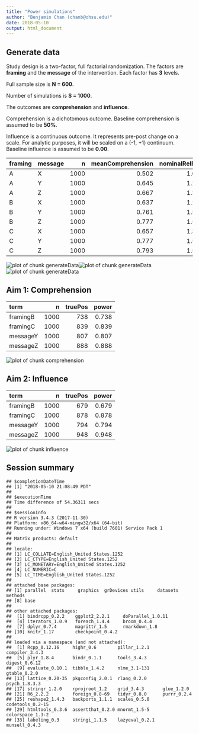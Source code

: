 ```yaml
---
title: "Power simulations"
author: "Benjamin Chan (chanb@ohsu.edu)"
date: 2018-05-10
output: html_document
---
```




## Generate data



Study design is a two-factor, full factorial randomization.
The factors are **framing** and the **message** of the intervention.
Each factor has **3** levels.

Full sample size is **N = 600**.

Number of simulations is **S = 1000**.

The outcomes are **comprehension** and **influence**.



Comprehension is a dichotomous outcome.
Baseline comprehension is assumed to be **50%**.

Influence is a continuous outcome.
It represents pre-post change on a scale.
For analytic purposes, it will be scaled on a (-1, +1) continuum.
Baseline influence is assumed to be **0.00**.


|framing |message |    n| meanComprehension| nominalRelRisk| meanInfluence| meanSD| meanCV| nominalEffectSize|
|:-------|:-------|----:|-----------------:|--------------:|-------------:|------:|------:|-----------------:|
|A       |X       | 1000|             0.502|          1.000|         0.004|  0.996|  3.591|              0.00|
|A       |Y       | 1000|             0.645|          1.291|         0.276|  0.995|  6.920|              0.28|
|A       |Z       | 1000|             0.667|          1.336|         0.363|  0.993|  3.192|              0.36|
|B       |X       | 1000|             0.637|          1.268|         0.246|  0.998|  4.443|              0.24|
|B       |Y       | 1000|             0.761|          1.519|         0.517|  0.998|  2.081|              0.52|
|B       |Z       | 1000|             0.777|          1.555|         0.596|  0.992|  1.750|              0.60|
|C       |X       | 1000|             0.657|          1.314|         0.318|  0.997|  3.812|              0.32|
|C       |Y       | 1000|             0.777|          1.555|         0.595|  0.998|  1.755|              0.60|
|C       |Z       | 1000|             0.793|          1.588|         0.674|  0.993|  1.527|              0.68|

![plot of chunk generateData](../figures/generateData-1.png)![plot of chunk generateData](../figures/generateData-2.png)![plot of chunk generateData](../figures/generateData-3.png)

## Aim 1: Comprehension


|term     |    n| truePos| power|
|:--------|----:|-------:|-----:|
|framingB | 1000|     738| 0.738|
|framingC | 1000|     839| 0.839|
|messageY | 1000|     807| 0.807|
|messageZ | 1000|     888| 0.888|

![plot of chunk comprehension](../figures/comprehension-1.png)


## Aim 2: Influence


|term     |    n| truePos| power|
|:--------|----:|-------:|-----:|
|framingB | 1000|     679| 0.679|
|framingC | 1000|     878| 0.878|
|messageY | 1000|     794| 0.794|
|messageZ | 1000|     948| 0.948|

![plot of chunk influence](../figures/influence-1.png)


## Session summary


```
## $completionDateTime
## [1] "2018-05-10 21:08:49 PDT"
## 
## $executionTime
## Time difference of 54.36311 secs
## 
## $sessionInfo
## R version 3.4.3 (2017-11-30)
## Platform: x86_64-w64-mingw32/x64 (64-bit)
## Running under: Windows 7 x64 (build 7601) Service Pack 1
## 
## Matrix products: default
## 
## locale:
## [1] LC_COLLATE=English_United States.1252 
## [2] LC_CTYPE=English_United States.1252   
## [3] LC_MONETARY=English_United States.1252
## [4] LC_NUMERIC=C                          
## [5] LC_TIME=English_United States.1252    
## 
## attached base packages:
## [1] parallel  stats     graphics  grDevices utils     datasets  methods  
## [8] base     
## 
## other attached packages:
##  [1] bindrcpp_0.2.2    ggplot2_2.2.1     doParallel_1.0.11
##  [4] iterators_1.0.9   foreach_1.4.4     broom_0.4.4      
##  [7] dplyr_0.7.4       magrittr_1.5      rmarkdown_1.8    
## [10] knitr_1.17        checkpoint_0.4.2 
## 
## loaded via a namespace (and not attached):
##  [1] Rcpp_0.12.16     highr_0.6        pillar_1.2.1     compiler_3.4.3  
##  [5] plyr_1.8.4       bindr_0.1.1      tools_3.4.3      digest_0.6.12   
##  [9] evaluate_0.10.1  tibble_1.4.2     nlme_3.1-131     gtable_0.2.0    
## [13] lattice_0.20-35  pkgconfig_2.0.1  rlang_0.2.0      psych_1.8.3.3   
## [17] stringr_1.2.0    rprojroot_1.2    grid_3.4.3       glue_1.2.0      
## [21] R6_2.2.2         foreign_0.8-69   tidyr_0.8.0      purrr_0.2.4     
## [25] reshape2_1.4.3   backports_1.1.1  scales_0.5.0     codetools_0.2-15
## [29] htmltools_0.3.6  assertthat_0.2.0 mnormt_1.5-5     colorspace_1.3-2
## [33] labeling_0.3     stringi_1.1.5    lazyeval_0.2.1   munsell_0.4.3
```
